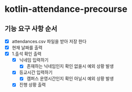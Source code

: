 # kotlin-attendance-precourse

## 기능 요구 사항 순서
- [x] attendances.csv 파일을 받아 저장 한다
- [x] 현재 날짜를 출력
- [x] 1.출석 확인 출력
  - [x] 닉네임 입력하기
    -[x] 존재하는 닉네임인지 확인 없을시 예외 상황 발생
  - [x] 등교시간 입력하기
    -[x] 캠퍼스 운영시간인지 확인 아닐시 예외 상황 발생 
  - [x] 진행 상황 출력
